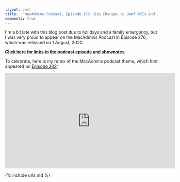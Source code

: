 ```yaml
---
layout: post
title:  "MacAdmins Podcast, Episode 276: Big Changes to Jamf APIs and JSSImporter"
comments: true
---
```


I'm a bit late with this blog post due to holidays and a family emergency, but I was very proud to appear on the MacAdmins Podcast in Episode 276, which was released on 1 August, 2022.

**[Click here for links to the podcast episode and shownotes](https://podcast.macadmins.org/2022/08/01/episode-276-big-changes-to-jamf-apis-and-jssimporter-with-graham-pugh/)**

To celebrate, here is my remix of the MacAdmins podcast theme, which first appeared on [Episode 202](https://podcast.macadmins.org/2021/02/08/episode-202-whats-going-on-in-the-world-of-the-apple-admin/):

<iframe width="560" height="315" src="https://www.youtube.com/embed/ViBC77wJwJ4" frameborder="0" allow="accelerometer; autoplay; encrypted-media; gyroscope; picture-in-picture" allowfullscreen></iframe>

{% include urls.md %}
